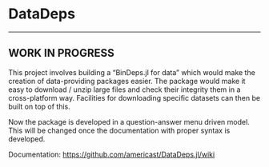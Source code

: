 # DataDeps
--------------
WORK IN PROGRESS
--------------

This project involves building a “BinDeps.jl for data” which would make the creation of data-providing packages easier. The package would make it easy to download / unzip large files and check their integrity them in a cross-platform way. Facilities for downloading specific datasets can then be built on top of this.

Now the package is developed in a question-answer menu driven model. This will be changed once the documentation with proper syntax is developed.

Documentation: https://github.com/americast/DataDeps.jl/wiki
